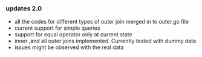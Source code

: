 ### updates 2.0 

- all the codes for different types of outer join merged in to outer.go file
- current support for simple queries
- support for equal operator only at current state
- inner ,and all outer joins implemented. Currently tested with dummy data
- issues might be observed with the real data

